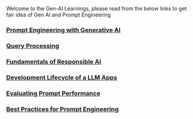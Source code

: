 Welcome to the Gen-AI Learnings, please read from the below links to get fair idea of Gen AI and Prompt Engineering

### [Prompt Engineering with Generative AI](https://github.com/aspire2buildinyourway/Gen-AI/wiki/Prompt-Engineering-with-Generative-AI)
### [Query Processing](https://github.com/aspire2buildinyourway/Gen-AI/wiki/Query-Processing)
### [Fundamentals of Responsible AI](https://github.com/aspire2buildinyourway/Gen-AI/wiki/Fundamentals-of-Responsible-AI)
### [Development Lifecycle of a LLM Apps](https://github.com/aspire2buildinyourway/Gen-AI/wiki/Development-lifecycle-of-Large-Language-Model-Applications)
### [Evaluating Prompt Performance](https://github.com/aspire2buildinyourway/Gen-AI/wiki/Evaluating-Prompt-Performance)
### [Best Practices for Prompt Engineering](https://github.com/aspire2buildinyourway/Gen-AI/wiki/Best-Practices-for-Prompt-Engineering)
